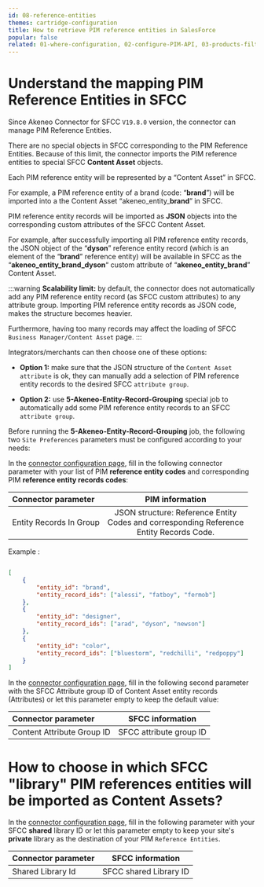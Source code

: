 ```yaml
---
id: 08-reference-entities
themes: cartridge-configuration
title: How to retrieve PIM reference entities in SalesForce
popular: false
related: 01-where-configuration, 02-configure-PIM-API, 03-products-filter-configuration, 04-import-images-configuration, 05-mapping-configuration, 06-categories-configuration, 07-multi-storefront-configuration
---
```



# Understand the mapping PIM Reference Entities in SFCC

Since Akeneo Connector for SFCC `V19.8.0` version, the connector can manage PIM Reference Entities.

There are no special objects in SFCC corresponding to the PIM Reference Entities. Because of this limit, the connector imports the PIM reference entities to special SFCC **Content Asset** objects.

Each PIM reference entity will be represented by a “Content Asset” in SFCC.

For example, a PIM reference entity of a brand (code: “**brand**”) will be imported into a the Content Asset “akeneo_entity_**brand**” in SFCC.

PIM reference entity records will be imported as **JSON** objects into the corresponding custom attributes of the SFCC Content Asset.

For example, after successfully importing all PIM reference entity records, the JSON object of the “**dyson**” reference entity record (which is an element of the “**brand**” reference entity) will be available in SFCC as the “**akeneo_entity_brand_dyson**“ custom attribute of “**akeneo_entity_brand**” Content Asset.

:::warning
**Scalability limit:** by default, the connector does not automatically add any PIM reference entity record (as SFCC custom attributes) to any attribute group. Importing PIM reference entity records as JSON code, makes the structure becomes heavier.

Furthermore, having too many records may affect the loading of SFCC `Business Manager/Content Asset` page.
:::

Integrators/merchants can then choose one of these options:

* **Option 1:** make sure that the JSON structure of the `Content Asset attribute` is ok, they can manually add a selection of PIM reference entity records to the desired SFCC `attribute group`.

* **Option 2:** use **5-Akeneo-Entity-Record-Grouping** special job to automatically add some PIM reference entity records to an SFCC `attribute group`.

Before running the **5-Akeneo-Entity-Record-Grouping** job, the following two `Site Preferences` parameters must be configured according to your needs:

In the [connector configuration page](01-where-configuration.html), fill in the following connector parameter with your list of PIM **reference entity codes** and corresponding PIM **reference entity records codes**:

| Connector parameter           | PIM information                     |
| :-----------------------------| :---------------------------------: |
| Entity Records In Group       |  JSON structure: Reference Entity<br>Codes and corresponding Reference<br>Entity Records Code.               |    

Example :

```json

[
    {
        "entity_id": "brand",
        "entity_record_ids": ["alessi", "fatboy", "fermob"]
    },
    {
        "entity_id": "designer",
        "entity_record_ids": ["arad", "dyson", "newson"]
    },
    {
        "entity_id": "color",
        "entity_record_ids": ["bluestorm", "redchilli", "redpoppy"]
    }
]

```

In the [connector configuration page](01-where-configuration.html), fill in the following second parameter with the SFCC Attribute group ID of Content Asset entity records (Attributes) or let this parameter empty to keep the default value:

| Connector parameter           | SFCC information               |
| :-----------------------------| :----------------------------: |
| Content Attribute Group ID    |  SFCC attribute group ID       |

#  How to choose in which SFCC "library" PIM references entities will be imported as Content Assets?

In the [connector configuration page](01-where-configuration.html), fill in the following parameter with your SFCC **shared** library ID or let this parameter empty to keep your site's **private** library as the destination of your PIM `Reference Entities`.

| Connector parameter   | SFCC information               |
| :---------------------| :----------------------------: |
| Shared Library Id     |  SFCC shared Library ID        |
